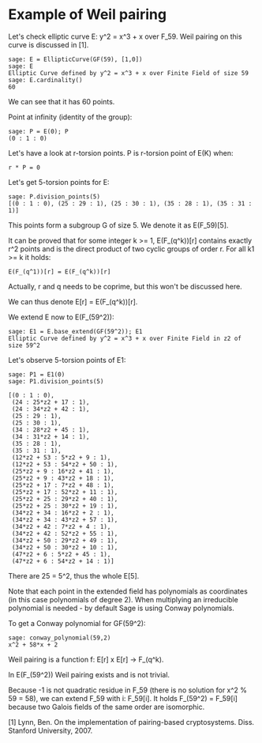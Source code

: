 
# Example of Weil pairing

Let's check elliptic curve E: y^2 = x^3 + x over F_59. Weil pairing on this curve is discussed in [1].

```
sage: E = EllipticCurve(GF(59), [1,0])
sage: E
Elliptic Curve defined by y^2 = x^3 + x over Finite Field of size 59
sage: E.cardinality()
60
```

We can see that it has 60 points.

Point at infinity (identity of the group):

```
sage: P = E(0); P
(0 : 1 : 0)
```

Let's have a look at r-torsion points. P is r-torsion point of E(K) when:

```
r * P = 0
```

Let's get 5-torsion points for E:

```
sage: P.division_points(5)
[(0 : 1 : 0), (25 : 29 : 1), (25 : 30 : 1), (35 : 28 : 1), (35 : 31 : 1)]
```

This points form a subgroup G of size 5. We denote it as E(F_59)[5].

It can be proved that for some integer k >= 1, E(F_(q^k))[r] contains exactly r^2 points and is the direct product of two cyclic groups of order r. For all k1 >= k it holds:

```
E(F_(q^1))[r] = E(F_(q^k))[r] 
```

Actually, r and q needs to be coprime, but this won't be discussed here.

We can thus denote E[r] = E(F_(q^k))[r].

We extend E now to E(F_(59^2)):

```
sage: E1 = E.base_extend(GF(59^2)); E1
Elliptic Curve defined by y^2 = x^3 + x over Finite Field in z2 of size 59^2
```

Let's observe 5-torsion points of E1:

```
sage: P1 = E1(0)
sage: P1.division_points(5)

[(0 : 1 : 0),
 (24 : 25*z2 + 17 : 1),
 (24 : 34*z2 + 42 : 1),
 (25 : 29 : 1),
 (25 : 30 : 1),
 (34 : 28*z2 + 45 : 1),
 (34 : 31*z2 + 14 : 1),
 (35 : 28 : 1),
 (35 : 31 : 1),
 (12*z2 + 53 : 5*z2 + 9 : 1),
 (12*z2 + 53 : 54*z2 + 50 : 1),
 (25*z2 + 9 : 16*z2 + 41 : 1),
 (25*z2 + 9 : 43*z2 + 18 : 1),
 (25*z2 + 17 : 7*z2 + 48 : 1),
 (25*z2 + 17 : 52*z2 + 11 : 1),
 (25*z2 + 25 : 29*z2 + 40 : 1),
 (25*z2 + 25 : 30*z2 + 19 : 1),
 (34*z2 + 34 : 16*z2 + 2 : 1),
 (34*z2 + 34 : 43*z2 + 57 : 1),
 (34*z2 + 42 : 7*z2 + 4 : 1),
 (34*z2 + 42 : 52*z2 + 55 : 1),
 (34*z2 + 50 : 29*z2 + 49 : 1),
 (34*z2 + 50 : 30*z2 + 10 : 1),
 (47*z2 + 6 : 5*z2 + 45 : 1),
 (47*z2 + 6 : 54*z2 + 14 : 1)]
```

There are 25 = 5^2, thus the whole E[5].

Note that each point in the extended field has polynomials as coordinates (in this case polynomials of degree 2). When multiplying an irreducible polynomial is needed - by default Sage is using Conway polynomials.

To get a Conway polynomial for GF(59^2):

```
sage: conway_polynomial(59,2)
x^2 + 58*x + 2
```

Weil pairing is a function f: E[r] x E[r] -> F_(q^k).

In E(F_(59^2)) Weil pairing exists and is not trivial.

Because -1 is not quadratic residue in F_59 (there is no solution for x^2 % 59 = 58), we can extend F_59 with i: F_59[i]. It holds F_(59^2) = F_59[i] because two Galois fields of the same order are isomorphic.





[1] Lynn, Ben. On the implementation of pairing-based cryptosystems. Diss. Stanford University, 2007.


